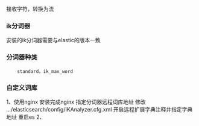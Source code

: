 接收字符，转换为流

### ik分词器
安装的ik分词器需要与elastic的版本一致

### 分词器种类
```text
    standard，ik_max_word
```


### 自定义词库

1、使用nginx
    安装完成nginx
    指定分词器远程词库地址
        修改 .../elasticsearch/config/IKAnalyzer.cfg.xml
        开启远程扩展字典注释并指定字典地址
    重启es
2、